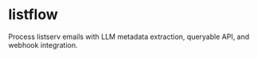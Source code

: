 # listflow
Process listserv emails with LLM metadata extraction, queryable API, and webhook integration.
